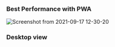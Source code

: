 
### Best Performance with PWA
![Screenshot from 2021-09-17 12-30-20](https://user-images.githubusercontent.com/68818030/133739303-0c6e6ec9-fe45-428d-9116-29497cfa5d1f.png)
### Desktop view
